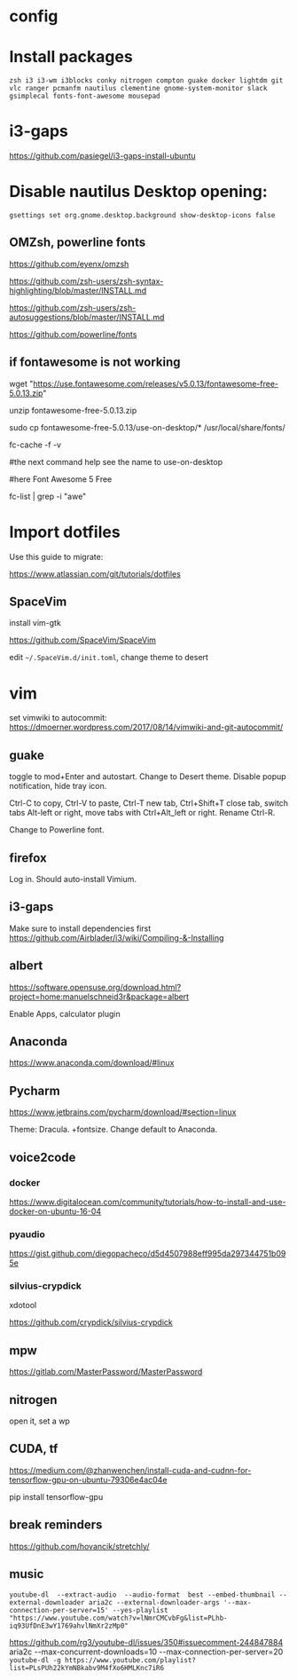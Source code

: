 # config

# Install packages

`zsh i3 i3-wm i3blocks conky nitrogen compton guake docker lightdm git vlc ranger pcmanfm nautilus clementine gnome-system-monitor slack gsimplecal fonts-font-awesome mousepad`

# i3-gaps

https://github.com/pasiegel/i3-gaps-install-ubuntu


# Disable nautilus Desktop opening:

`gsettings set org.gnome.desktop.background show-desktop-icons false`

## OMZsh, powerline fonts

https://github.com/eyenx/omzsh

https://github.com/zsh-users/zsh-syntax-highlighting/blob/master/INSTALL.md

https://github.com/zsh-users/zsh-autosuggestions/blob/master/INSTALL.md

https://github.com/powerline/fonts

## if fontawesome is not working

wget "https://use.fontawesome.com/releases/v5.0.13/fontawesome-free-5.0.13.zip"

unzip fontawesome-free-5.0.13.zip

sudo cp fontawesome-free-5.0.13/use-on-desktop/* /usr/local/share/fonts/


fc-cache -f -v

#the next command help see the name to use-on-desktop

#here Font Awesome 5 Free

fc-list | grep -i "awe"

# Import dotfiles

Use this guide to migrate:

https://www.atlassian.com/git/tutorials/dotfiles

## SpaceVim

install vim-gtk

https://github.com/SpaceVim/SpaceVim

edit `~/.SpaceVim.d/init.toml`, change theme to desert


# vim

set vimwiki to autocommit: https://dmoerner.wordpress.com/2017/08/14/vimwiki-and-git-autocommit/


## guake

toggle to mod+Enter and autostart. Change to Desert theme. Disable popup notification, hide tray icon.

Ctrl-C to copy, Ctrl-V to paste, Ctrl-T new tab, Ctrl+Shift+T close tab, switch tabs Alt-left or right, move tabs with Ctrl+Alt_left or right. Rename Ctrl-R.

Change to Powerline font.

## firefox

Log in. Should auto-install Vimium.

## i3-gaps

Make sure to install dependencies first
https://github.com/Airblader/i3/wiki/Compiling-&-Installing

## albert

https://software.opensuse.org/download.html?project=home:manuelschneid3r&package=albert

Enable Apps, calculator plugin

## Anaconda

https://www.anaconda.com/download/#linux

## Pycharm

https://www.jetbrains.com/pycharm/download/#section=linux


Theme: Dracula. +fontsize. Change default to Anaconda.


## voice2code


### docker

https://www.digitalocean.com/community/tutorials/how-to-install-and-use-docker-on-ubuntu-16-04

### pyaudio 
https://gist.github.com/diegopacheco/d5d4507988eff995da297344751b095e


### silvius-crypdick

xdotool

https://github.com/crypdick/silvius-crypdick

## mpw

https://gitlab.com/MasterPassword/MasterPassword

## nitrogen

open it, set a wp

## CUDA, tf

https://medium.com/@zhanwenchen/install-cuda-and-cudnn-for-tensorflow-gpu-on-ubuntu-79306e4ac04e

pip install tensorflow-gpu

## break reminders

https://github.com/hovancik/stretchly/

## music

`youtube-dl  --extract-audio  --audio-format  best --embed-thumbnail --external-downloader aria2c --external-downloader-args '--max-connection-per-server=15' --yes-playlist  "https://www.youtube.com/watch?v=lNmrCMCvbFg&list=PLhb-iq93UfDnE3wY1769ahvlNmXr2zMp0"`

https://github.com/rg3/youtube-dl/issues/350#issuecomment-244847884
aria2c --max-concurrent-downloads=10 --max-connection-per-server=20 `youtube-dl -g https://www.youtube.com/playlist?list=PLsPUh22kYmNBkabv9M4fXo6HMLKnc7iR6`


